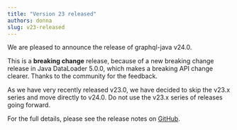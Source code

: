 ```yaml
---
title: "Version 23 released"
authors: donna
slug: v23-released
---
```


We are pleased to announce the release of graphql-java v24.0.

This is a **breaking change** release, because of a new breaking change release in Java DataLoader 5.0.0, which makes a breaking API change clearer. Thanks to the community for the feedback.

As we have very recently released v23.0, we have decided to skip the v23.x series and move directly to v24.0. Do not use the v23.x series of releases going forward.

For the full details, please see the release notes on [GitHub](https://github.com/graphql-java/graphql-java/releases/tag/v24.0).
